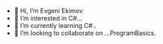 - 👋 Hi, I’m Evgeni Ekimov
- 👀 I’m interested in C#...
- 🌱 I’m currently learning C#..
- 💞️ I’m looking to collaborate on ...ProgramBasics.
